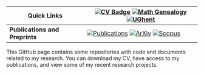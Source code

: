 | **Quick Links**                                                                                     | [![CV Badge](https://img.shields.io/badge/View_CV-0077b5?style=flat&logo=file-alt&logoColor=white)](https://nbviewer.org/github/marcvidalbadia/marcvidalbadia/blob/main/DOCS/cv.pdf) [![Math Genealogy](https://img.shields.io/badge/Math_Genealogy-green?style=flat&logo=graduation-cap&logoColor=white)](https://www.mathgenealogy.org/id.php?id=321807) [![UGhent](https://img.shields.io/badge/UGhent-0077b5?style=flat&logo=file-alt&logoColor=white)](https://research.ugent.be/web/person/marc-vidal-badia-0/en) |
|-----------------------------------------------------------------------------------------------------|---------------------------------------------------------------------------------------------------------------------------------------------------------------------------------------------------------------------------------------------------------|
| **Publications and Preprints**                                                                      | [![Publications](https://img.shields.io/badge/Publications-0077b5?style=flat&logo=file-alt&logoColor=white)](https://biblio.ugent.be/person/802003036843) [![ArXiv](https://img.shields.io/badge/ArXiv-red?style=flat&logo=arxiv&logoColor=white)](https://arxiv.org/a/vidal_m_1.html) [![Scopus](https://img.shields.io/badge/Scopus-orange?style=flat&logo=readme&logoColor=white)](https://www.scopus.com/authid/detail.uri?authorId=57222092284) |

This GitHub page contains some repositories with code and documents related to my research. You can download my CV, have access to my publications, and view some of my recent research projects.
